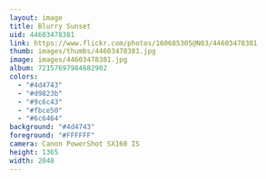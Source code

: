 ```yaml
---
layout: image
title: Blurry Sunset
uid: 44603478381
link: https://www.flickr.com/photos/160685305@N03/44603478381
thumb: images/thumbs/44603478381.jpg
image: images/44603478381.jpg
album: 72157697984682902
colors: 
  - "#4d4743"
  - "#d9823b"
  - "#9c6c43"
  - "#fbce50"
  - "#6c6464"
background: "#4d4743"
foreground: "#FFFFFF"
camera: Canon PowerShot SX160 IS
height: 1365
width: 2048
---
```


